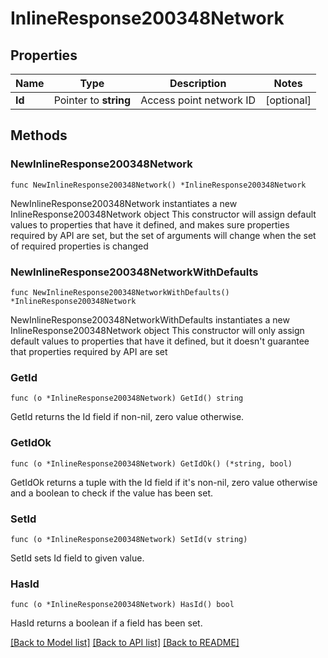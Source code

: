 # InlineResponse200348Network

## Properties

Name | Type | Description | Notes
------------ | ------------- | ------------- | -------------
**Id** | Pointer to **string** | Access point network ID | [optional] 

## Methods

### NewInlineResponse200348Network

`func NewInlineResponse200348Network() *InlineResponse200348Network`

NewInlineResponse200348Network instantiates a new InlineResponse200348Network object
This constructor will assign default values to properties that have it defined,
and makes sure properties required by API are set, but the set of arguments
will change when the set of required properties is changed

### NewInlineResponse200348NetworkWithDefaults

`func NewInlineResponse200348NetworkWithDefaults() *InlineResponse200348Network`

NewInlineResponse200348NetworkWithDefaults instantiates a new InlineResponse200348Network object
This constructor will only assign default values to properties that have it defined,
but it doesn't guarantee that properties required by API are set

### GetId

`func (o *InlineResponse200348Network) GetId() string`

GetId returns the Id field if non-nil, zero value otherwise.

### GetIdOk

`func (o *InlineResponse200348Network) GetIdOk() (*string, bool)`

GetIdOk returns a tuple with the Id field if it's non-nil, zero value otherwise
and a boolean to check if the value has been set.

### SetId

`func (o *InlineResponse200348Network) SetId(v string)`

SetId sets Id field to given value.

### HasId

`func (o *InlineResponse200348Network) HasId() bool`

HasId returns a boolean if a field has been set.


[[Back to Model list]](../README.md#documentation-for-models) [[Back to API list]](../README.md#documentation-for-api-endpoints) [[Back to README]](../README.md)



